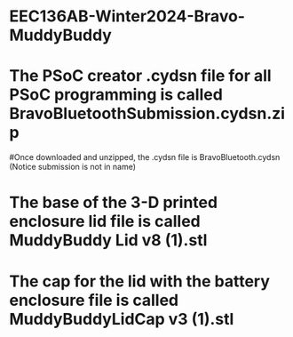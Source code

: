 # EEC136AB-Winter2024-Bravo-MuddyBuddy
# The PSoC creator .cydsn file for all PSoC programming is called BravoBluetoothSubmission.cydsn.zip
  #Once downloaded and unzipped, the .cydsn file is BravoBluetooth.cydsn (Notice submission is not in name)
# The base of the 3-D printed enclosure lid file is called MuddyBuddy Lid v8 (1).stl
# The cap for the lid with the battery enclosure file is called MuddyBuddyLidCap v3 (1).stl
